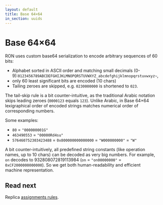 ```yaml
---
layout: default
title: Base 64×64
in_section: uuids
---
```


# Base 64×64

RON uses custom base64 serialization to encode arbitrary sequences of 60 bits:

- Alphabet sorted in ASCII order and matching small decimals (0-9):`0123456789ABCDEFGHIJKLMNOPQRSTUVWXYZ_abcdefghijklmnopqrstuvwxyz~`,
- only 60 least significant bits are encoded (10 chars)
- Tailing zeroes are skipped, e.g. `0230000000` is shortened to `023`.

The tail-skip rule is a bit counter-intuitive, as the traditional Arabic notation skips leading zeroes (`0000123` equals `123`). Unlike Arabic, in Base 64×64 lexigraphical order of encoded strings matches numerical order of corresponding numbers.

Some examples:

- `80` = `"000000001G"`
- `463490553` = `"00000Rd4su"`
- `576460752303423488` = `0x800000000000000` = `"W000000000"` = `"W"`

A bit counter-intuitively, all predefined string constants (like operation names, up to 10 chars) can be decoded as very big numbers. For example, `on` decodes to 932808072819113984 (`on` = `"on00000000"` = `0xCF2000000000000`). So we get both human-readability and efficient machine representation.

## Read next

Replica [assignments rules](../replicas/).